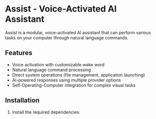 # Assist - Voice-Activated AI Assistant

Assist is a modular, voice-activated AI assistant that can perform various tasks on your computer through natural language commands.

## Features

- Voice activation with customizable wake word
- Natural language command processing
- Direct system operations (file management, application launching)
- AI-powered responses using multiple provider options
- Self-Operating-Computer integration for complex visual tasks

## Installation

1. Install the required dependencies: